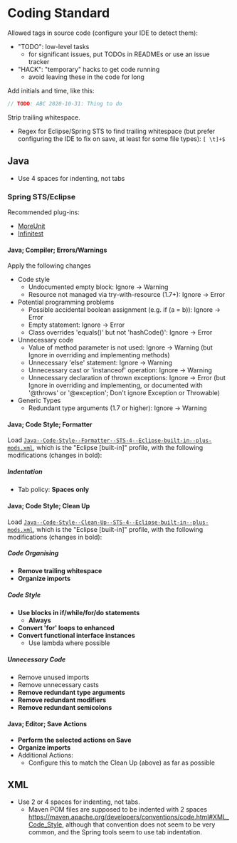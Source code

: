 Coding Standard
===============

Allowed tags in source code (configure your IDE to detect them):

- "TODO": low-level tasks
  - for significant issues, put TODOs in READMEs or use an issue tracker
- "HACK": "temporary" hacks to get code running
  - avoid leaving these in the code for long

Add initials and time, like this:

```java
// TODO: ABC 2020-10-31: Thing to do
```

Strip trailing whitespace.

- Regex for Eclipse/Spring STS to find trailing whitespace
 (but prefer configuring the IDE to fix on save, at least for some file types):
  `[ \t]+$`


Java
----

- Use 4 spaces for indenting, not tabs

### Spring STS/Eclipse ###

Recommended plug-ins:

- [MoreUnit](https://moreunit.github.io/MoreUnit-Eclipse/)
- [Infinitest](https://infinitest.github.io/#eclipse)


#### Java; Compiler; Errors/Warnings ####

Apply the following changes

- Code style
  - Undocumented empty block: Ignore -> Warning
  - Resource not managed via try-with-resource (1.7+): Ignore -> Error
- Potential programming problems
  - Possible accidental boolean assignment (e.g. if (a = b)): Ignore -> Error
  - Empty statement: Ignore -> Error
  - Class overrides 'equals()' but not 'hashCode()': Ignore -> Error
- Unnecessary code
  - Value of method parameter is not used: Ignore -> Warning
    (but Ignore in overriding and implementing methods)
  - Unnecessary 'else' statement: Ignore -> Warning
  - Unnecessary cast or 'instanceof' operation: Ignore -> Warning
  - Unnecessary declaration of thrown exceptions: Ignore -> Error
    (but Ignore in overriding and implementing, or documented with '@throws'
    or '@exception'; Don't ignore Exception or Throwable)
- Generic Types
  - Redundant type arguments (1.7 or higher): Ignore -> Warning


#### Java; Code Style; Formatter ####

Load [`Java--Code-Style--Formatter--STS-4--Eclipse-built-in--plus-mods.xml`](Java--Code-Style--Formatter--STS-4--Eclipse-built-in--plus-mods.xml),
which is the "Eclipse [built-in]" profile, with the following modifications
(changes in bold):

##### Indentation #####

- Tab policy: **Spaces only**

#### Java; Code Style; Clean Up ####

Load [`Java--Code-Style--Clean-Up--STS-4--Eclipse-built-in--plus-mods.xml`](Java--Code-Style--Clean-Up--STS-4--Eclipse-built-in--plus-mods.xml),
which is the "Eclipse [built-in]" profile, with the following modifications
(changes in bold):

##### Code Organising #####

- **Remove trailing whitespace**
- **Organize imports**

##### Code Style #####

- **Use blocks in if/while/for/do statements**
  - **Always**
- **Convert 'for' loops to enhanced**
- **Convert functional interface instances**
  - Use lambda where possible

##### Unnecessary Code #####

- Remove unused imports
- Remove unnecessary casts
- **Remove redundant type arguments**
- **Remove redundant modifiers**
- **Remove redundant semicolons**

#### Java; Editor; Save Actions ####

- **Perform the selected actions on Save**
- **Organize imports**
- Additional Actions:
  - Configure this to match the Clean Up (above) as far as possible

XML
---

- Use 2 or 4 spaces for indenting, not tabs.
  - Maven POM files are supposed to be indented with 2 spaces
    <https://maven.apache.org/developers/conventions/code.html#XML_Code_Style>,
    although that convention does not seem to be very common, and the
    Spring tools seem to use tab indentation.
